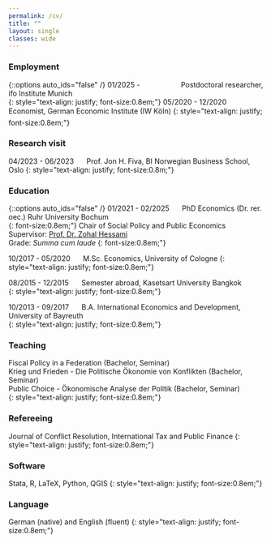 ```yaml
---
permalink: /cv/
title: ""
layout: single
classes: wide
---
```

### Employment
{::options auto_ids="false" /}
01/2025 - &ensp;&ensp;&ensp;&ensp;&ensp;&ensp;&ensp;&ensp;&ensp;&ensp;&ensp;Postdoctoral researcher, ifo Institute Munich    
{: style="text-align: justify; font-size:0.8em;"}
05/2020 - 12/2020 &ensp;&ensp;&ensp;Economist, German Economic Institute (IW Köln)
{: style="text-align: justify; font-size:0.8em;"}

### Research visit
04/2023 - 06/2023 &ensp;&ensp;&ensp;Prof. Jon H. Fiva, BI Norwegian Business School, Oslo
{: style="text-align: justify; font-size:0.8m;"}

### Education
{::options auto_ids="false" /}
01/2021 - 02/2025 &ensp;&ensp;&ensp;PhD Economics (Dr. rer. oec.) Ruhr University Bochum    
{: font-size:0.8em;"}
Chair of Social Policy and Public Economics  
Supervisor: [Prof. Dr. Zohal Hessami ](https://sites.google.com/site/zohalhessami/home)   
Grade: *Summa cum laude*
{: font-size:0.8em;"}

10/2017 - 05/2020 &ensp;&ensp;&ensp;M.Sc. Economics, University of Cologne
{: style="text-align: justify; font-size:0.8em;"}

08/2015 - 12/2015 &ensp;&ensp;&ensp;Semester abroad, Kasetsart University Bangkok  
{: style="text-align: justify; font-size:0.8em;"}

10/2013 - 09/2017 &ensp;&ensp;&ensp;B.A. International Economics and Development, University of Bayreuth  
{: style="text-align: justify; font-size:0.8em;"}

### Teaching
Fiscal Policy in a Federation (Bachelor, Seminar)  
Krieg und Frieden - Die Politische Ökonomie von Konflikten (Bachelor, Seminar)  
Public Choice - Ökonomische Analyse der Politik (Bachelor, Seminar)  
{: style="text-align: justify; font-size:0.8em;"}

### Refereeing
Journal of Conflict Resolution, International Tax and Public Finance
{: style="text-align: justify; font-size:0.8em;"}

### Software 
Stata, R, LaTeX, Python, QGIS
{: style="text-align: justify; font-size:0.8em;"}

### Language
German (native) and English (fluent)
{: style="text-align: justify; font-size:0.8em;"}
